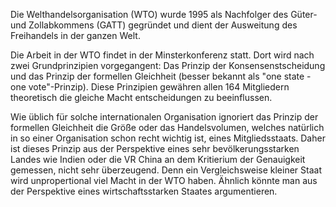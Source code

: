 Die Welthandelsorganisation (WTO) wurde 1995 als Nachfolger des Güter- und Zollabkommens (GATT) gegründet und dient der Ausweitung des Freihandels in der ganzen Welt.

Die Arbeit in der WTO findet in der Minsterkonferenz statt. Dort wird nach zwei Grundprinzipien vorgegangent: Das Prinzip der Konsensenstscheidung und das Prinzip der formellen Gleichheit (besser bekannt als "one state - one vote"-Prinzip). Diese Prinzipien gewähren allen 164 Mitgliedern theoretisch die gleiche Macht entscheidungen zu beeinflussen.

Wie üblich für solche internationalen Organisation ignoriert das Prinzip der formellen Gleichheit die Größe oder das Handelsvolumen, welches natürlich in so einer Organisation schon recht wichtig ist, eines Mitgliedsstaats. Daher ist dieses Prinzip aus der Perspektive eines sehr bevölkerungsstarken Landes wie Indien oder die VR China an dem Kritierium der Genauigkeit gemessen, nicht sehr überzeugend. Denn ein Vergleichsweise kleiner Staat wird unpropertional viel Macht in der WTO haben. Ähnlich könnte man aus der Perspektive eines wirtschaftsstarken Staates argumentieren.

